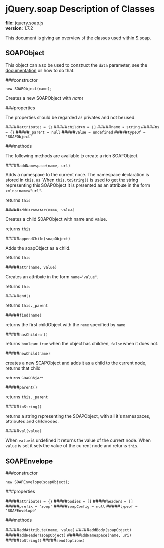 jQuery.soap Description of Classes
==================================
**file:** jquery.soap.js  
**version:** 1.7.2

This document is giving an overview of the classes used within $.soap.

SOAPObject
--------------------
This object can also be used to construct the `data` parameter, see the [documentation](https://github.com/doedje/jquery.soap/blob/master/doc/options.md#data) on how to do that.

###constructor

`new SOAPObject(name);`

Creates a new SOAPObject with _name_

###properties

The properties should be regarded as privates and not be used.

#####`attributes = {}`
#####`children = []`
#####`name = string`
#####`ns = {}`
#####`_parent = null`
#####`value = undefined`
#####`typeOf = 'SOAPObject'`

###methods

The following methods are available to create a rich SOAPObject.

#####`addNamespace(name, url)`

Adds a namespace to the current node. The namespace declaration is stored in `this.ns`. When `this.toString()` is used to get the string representing this SOAPObject it is presented as an attribute in the form `xmlns:name="url"`.  

returns `this`

#####`addParameter(name, value)`

Creates a child SOAPObject with name and value.

returns `this`

#####`appendChild(soapObject)`

Adds the soapObject as a child.

returns `this`

#####`attr(name, value)`

Creates an attribute in the form `name="value"`.

returns `this`

#####`end()`

returns `this._parent`

#####`find(name)`

returns the first childObject with the `name` specified by `name`

#####`hasChildren()`

returns `boolean`: `true` when the object has children, `false` when it does not. 

#####`newChild(name)`

creates a new SOAPObject and adds it as a child to the current node, returns that child.

returns `SOAPObject`

#####`parent()`

returns `this._parent`

#####`toString()`

returns a string representing the SOAPObject, with all it's namespaces, attributes and childnodes.

#####`val(value)`

When `value` is undefined it returns the value of the current node. When `value` is set it sets the value of the current node and returns `this`.


SOAPEnvelope
------------

###constructor

`new SOAPEnvelope(soapObject);`

###properties

#####`attributes = {}`
#####`bodies = []`
#####`headers = []`
#####`prefix = 'soap'`
#####`soapConfig = null`
#####`typeof = 'SOAPEnvelope'`

###methods

#####`addAttribute(name, value)`
#####`addBody(soapObject)`
#####`addHeader(soapObject)`
#####`addNamespace(name, uri)`
#####`toString()`
#####`send(options)`
